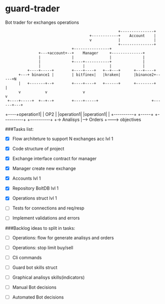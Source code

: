 # guard-trader
Bot trader for exchanges operations

                                                       +---------------+
                                          +------------+    Account    |
                                          v            |               |
                                                       +---------------+
                                  +----------------+
                   +---+account+--+    Manager     +--------------+
                   |              |                |              |
                   |              +----+-----------+              |
                   |                   |           |              |
              +----+-----+        +----+----+   +--+---+      +---+----+
          +---+ binance1 |        | bitfinex|   |kraken|      |binance2+-----+N
          |   +-------+--+        +----+----+   +------+      +--------+     |
          v           v                v                                     v
     +----+-----+  +--+--+        +----+-----+                        +------+---+
+----+operation1|  | OP2 |        |operation1|                        |operation1|
|    +----------+  +-----+        +----------+                        +----------+
+->   Analisys
|-->  Orders
+---> objectives


###Tasks list:
- [x] Flow architeture to support N exchanges acc lvl 1
- [x] Code structure of project
- [x] Exchange interface contract for manager
- [x] Manager create new exchange
- [x] Accounts lvl 1
- [x] Repository BoltDB lvl 1
- [x] Operations struct lvl 1
- [ ] Tests for connections and req/resp
- [ ] Implement validations and errors


###Backlog ideas to split in tasks:
- [ ] Operations: flow for generate analisys and orders
- [ ] Operations: stop limit buy/sell
- [ ] Cli commands
- [ ] Guard bot skills struct
- [ ] Graphical analisys skills(indicators)
- [ ] Manual Bot decisions
- [ ] Automated Bot decisions


